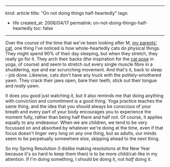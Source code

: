 -----
kind: article
title: "On not doing things half-heartedly"
tags:
- life
created_at: 2006/04/17
permalink: on-not-doing-things-half-heartedly
toc: false
-----

<p>Over the course of the time that we've been looking after M, <a href="http://www.rousette.org.uk/blog/archives/2006/03/19/house-guest/">my parents' cat</a>, one thing I've noticed is how whole-heartedly cats do physical things. They might spend 90% of their day sleeping, but when they stretch, they really go for it. They arch their backs (the inspiration for the <a href="http://www.indolink.com/Health/Yoga/asana8.html">cat pose</a> in yoga, of course) and seem to stretch out every single muscle fibre in a shuddering, eye and ear scrunching movement. And that's it, back to sleep - job done. Likewise, cats don't have any truck with the politely-smothered yawn. They crack their jaws open, bare their teeth, stick out their tongue and <em>really</em> yawn.</p>

<p>It does you good just watching it, but it also reminds me that doing anything with conviction and commitment is a good thing. Yoga practice teaches the same thing, and the idea that you should always be conscious of your breath and every part of your body encourages you to experience the moment fully, rather than being half there and half not. Of course, it applies equally to any endeavour. When we are children, we tend to be very focussed on and absorbed by whatever we're doing at the time, even if that focus doesn't linger very long on any one thing, but as adults, our minds seem to be perpetually somewhere else, skipping ahead to the next thing. </p>

<p>So my Spring Resolution (I dislike making resolutions at the New Year because it's so hard to keep them then) is to be more child/cat-like in my attention. If I'm doing something, I should be doing it, not <em>half</em> doing it. </p>




